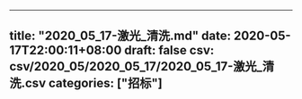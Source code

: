 
---
title: "2020_05_17-激光_清洗.md"
date: 2020-05-17T22:00:11+08:00
draft: false
csv: csv/2020_05/2020_05_17/2020_05_17-激光_清洗.csv
categories: ["招标"]
---
